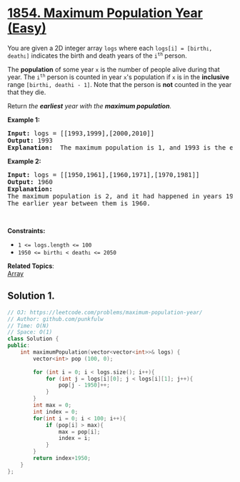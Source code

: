 # [1854. Maximum Population Year (Easy)](https://leetcode.com/problems/maximum-population-year/)

<p>You are given a 2D integer array <code>logs</code> where each <code>logs[i] = [birth<code>i</code>, death<code>i</code>]</code> indicates the birth and death years of the <code>i<sup>th</sup></code> person.</p>

<p>The <b>population</b> of some year <code>x</code> is the number of people alive during that year. 
  The <code>i<sup>th</sup></code> person is counted in year <code>x</code>'s population if <code>x</code> is in the <b>inclusive</b> range <code>[birthi, deathi - 1]</code>.
  Note that the person is <b>not</b> counted in the year that they die.</p>

<p>Return <em>the <b>earliest</b> year with the <b>maximum population</b>.</em></p>


<p><strong>Example 1:</strong></p>

<pre><strong>Input:</strong> logs = [[1993,1999],[2000,2010]]
<strong>Output:</strong> 1993
<strong>Explanation: </strong> The maximum population is 1, and 1993 is the earliest year with this population.
</pre>

<p><strong>Example 2:</strong></p>

<pre><strong>Input:</strong> logs = [[1950,1961],[1960,1971],[1970,1981]]
<strong>Output:</strong> 1960
<strong>Explanation: </strong> 
The maximum population is 2, and it had happened in years 1960 and 1970.
The earlier year between them is 1960.
</pre>


 

<p>&nbsp;</p>
<p><strong>Constraints:</strong></p>

<ul>
  <li><code>1 &lt;= logs.length &lt;= 100</code></li>
  <li><code>1950 &lt;= birth<code>i</code> &lt; death<code>i</code> &lt;= 2050</code></li>
</ul>

**Related Topics**:  
[Array](https://leetcode.com/tag/array/)


## Solution 1.

```cpp
// OJ: https://leetcode.com/problems/maximum-population-year/
// Author: github.com/punkfulw
// Time: O(N)
// Space: O(1)
class Solution {
public:
    int maximumPopulation(vector<vector<int>>& logs) {
        vector<int> pop (100, 0);
        
        for (int i = 0; i < logs.size(); i++){
            for (int j = logs[i][0]; j < logs[i][1]; j++){
                pop[j - 1950]++;
            }
        }
        int max = 0;
        int index = 0;
        for(int i = 0; i < 100; i++){
            if (pop[i] > max){
                max = pop[i];
                index = i;
            }
        }
        return index+1950;
    }
};
```
